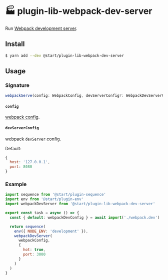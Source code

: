 # 🏭 plugin-lib-webpack-dev-server

Run [Webpack development server](https://github.com/webpack/webpack-dev-server).

## Install

```sh
$ yarn add --dev @start/plugin-lib-webpack-dev-server
```

## Usage

### Signature

```ts
webpackServe(config: WebpackConfig, devServerConfig?: WebpackDevServerConfig)
```

#### `config`

[webpack config](https://webpack.js.org/configuration#options).

#### `devServerConfig`

[webpack `devServer` config](https://webpack.js.org/configuration/dev-server).

Default:

```js
{
  host: '127.0.0.1',
  port: 8080
}
```

### Example

```js
import sequence from '@start/plugin-sequence'
import env from '@start/plugin-env'
import webpackDevServer from '@start/plugin-lib-webpack-dev-server'

export const task = async () => {
  const { default: webpackDevConfig } = await import('./webpack.dev')

  return sequence(
    env({ NODE_ENV: 'development' }),
    webpackDevServer(
      webpackConfig,
      {
        hot: true,
        port: 3000
      }
    )
  )
}
```
